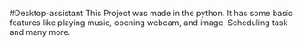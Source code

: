 ﻿#Desktop-assistant
This Project was made in the python. It has some basic features like playing music, opening webcam, and image, Scheduling task and many more.
